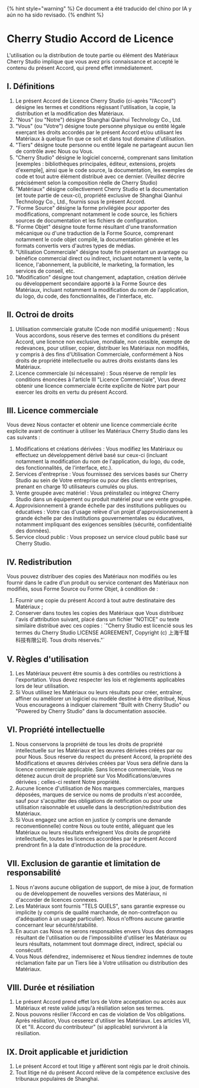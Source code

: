
{% hint style="warning" %}
Ce document a été traducido del chino por IA y aún no ha sido revisado.
{% endhint %}

# Cherry Studio Accord de Licence

L'utilisation ou la distribution de toute partie ou élément des Matériaux Cherry Studio implique que vous avez pris connaissance et accepté le contenu du présent Accord, qui prend effet immédiatement.

## I. Définitions

1.  Le présent Accord de Licence Cherry Studio (ci-après "l’Accord") désigne les termes et conditions régissant l'utilisation, la copie, la distribution et la modification des Matériaux.
2.  "Nous" (ou "Notre") désigne Shanghai Qianhui Technology Co., Ltd.
3.  "Vous" (ou "Votre") désigne toute personne physique ou entité légale exerçant les droits accordés par le présent Accord et/ou utilisant les Matériaux à quelque fin que ce soit et dans tout domaine d'utilisation.
4.  "Tiers" désigne toute personne ou entité légale ne partageant aucun lien de contrôle avec Nous ou Vous.
5.  "Cherry Studio" désigne le logiciel concerné, comprenant sans limitation \[exemples : bibliothèques principales, éditeur, extensions, projets d'exemple], ainsi que le code source, la documentation, les exemples de code et tout autre élément distribué avec ce dernier. (Veuillez décrire précisément selon la composition réelle de Cherry Studio)
6.  "Matériaux" désigne collectivement Cherry Studio et la documentation (et toute partie de ceux-ci), propriété exclusive de Shanghai Qianhui Technology Co., Ltd., fournis sous le présent Accord.
7.  "Forme Source" désigne la forme privilégiée pour apporter des modifications, comprenant notamment le code source, les fichiers sources de documentation et les fichiers de configuration.
8.  "Forme Objet" désigne toute forme résultant d'une transformation mécanique ou d'une traduction de la Forme Source, comprenant notamment le code objet compilé, la documentation générée et les formats convertis vers d'autres types de médias.
9.  "Utilisation Commerciale" désigne toute fin présentant un avantage ou bénéfice commercial direct ou indirect, incluant notamment la vente, la licence, l'abonnement, la publicité, le marketing, la formation, les services de conseil, etc.
10. "Modification" désigne tout changement, adaptation, création dérivée ou développement secondaire apporté à la Forme Source des Matériaux, incluant notamment la modification du nom de l'application, du logo, du code, des fonctionnalités, de l'interface, etc.

## II. Octroi de droits

1.  Utilisation commerciale gratuite (Code non modifié uniquement) : Nous Vous accordons, sous réserve des termes et conditions du présent Accord, une licence non exclusive, mondiale, non cessible, exempte de redevances, pour utiliser, copier, distribuer les Matériaux non modifiés, y compris à des fins d'Utilisation Commerciale, conformément à Nos droits de propriété intellectuelle ou autres droits existants dans les Matériaux.
2.  Licence commerciale (si nécessaire) : Sous réserve de remplir les conditions énoncées à l'article III "Licence Commerciale", Vous devez obtenir une licence commerciale écrite explicite de Notre part pour exercer les droits en vertu du présent Accord.

## III. Licence commerciale

Vous devez Nous contacter et obtenir une licence commerciale écrite explicite avant de continuer à utiliser les Matériaux Cherry Studio dans les cas suivants :

1.  Modifications et créations dérivées : Vous modifiez les Matériaux ou effectuez un développement dérivé basé sur ceux-ci (incluant notamment la modification du nom de l'application, du logo, du code, des fonctionnalités, de l'interface, etc.).
2.  Services d'entreprise : Vous fournissez des services basés sur Cherry Studio au sein de Votre entreprise ou pour des clients entreprises, prenant en charge 10 utilisateurs cumulés ou plus.
3.  Vente groupée avec matériel : Vous préinstallez ou intégrez Cherry Studio dans un équipement ou produit matériel pour une vente groupée.
4.  Approvisionnement à grande échelle par des institutions publiques ou éducatives : Votre cas d'usage relève d'un projet d'approvisionnement à grande échelle par des institutions gouvernementales ou éducatives, notamment impliquant des exigences sensibles (sécurité, confidentialité des données).
5.  Service cloud public : Vous proposez un service cloud public basé sur Cherry Studio.

## IV. Redistribution

Vous pouvez distribuer des copies des Matériaux non modifiés ou les fournir dans le cadre d'un produit ou service contenant des Matériaux non modifiés, sous Forme Source ou Forme Objet, à condition de :

1.  Fournir une copie du présent Accord à tout autre destinataire des Matériaux ;
2.  Conserver dans toutes les copies des Matériaux que Vous distribuez l'avis d'attribution suivant, placé dans un fichier "NOTICE" ou texte similaire distribué avec ces copies : \`"Cherry Studio est licencié sous les termes du Cherry Studio LICENSE AGREEMENT, Copyright (c) 上海千彗科技有限公司. Tous droits réservés."\`

## V. Règles d'utilisation

1.  Les Matériaux peuvent être soumis à des contrôles ou restrictions à l'exportation. Vous devez respecter les lois et règlements applicables lors de leur utilisation.
2.  Si Vous utilisez les Matériaux ou leurs résultats pour créer, entraîner, affiner ou améliorer un logiciel ou modèle destiné à être distribué, Nous Vous encourageons à indiquer clairement "Built with Cherry Studio" ou "Powered by Cherry Studio" dans la documentation associée.

## VI. Propriété intellectuelle

1.  Nous conservons la propriété de tous les droits de propriété intellectuelle sur les Matériaux et les œuvres dérivées créées par ou pour Nous. Sous réserve du respect du présent Accord, la propriété des Modifications et œuvres dérivées créées par Vous sera définie dans la licence commerciale applicable. Sans licence commerciale, Vous ne détenez aucun droit de propriété sur Vos Modifications/œuvres dérivées ; celles-ci restent Notre propriété.
2.  Aucune licence d'utilisation de Nos marques commerciales, marques déposées, marques de service ou noms de produits n'est accordée, sauf pour s'acquitter des obligations de notification ou pour une utilisation raisonnable et usuelle dans la description/redistribution des Matériaux.
3.  Si Vous engagez une action en justice (y compris une demande reconventionnelle) contre Nous ou toute entité, alléguant que les Matériaux ou leurs résultats enfreignent Vos droits de propriété intellectuelle, toutes les licences accordées par le présent Accord prendront fin à la date d'introduction de la procédure.

## VII. Exclusion de garantie et limitation de responsabilité

1.  Nous n'avons aucune obligation de support, de mise à jour, de formation ou de développement de nouvelles versions des Matériaux, ni d'accorder de licences connexes.
2.  Les Matériaux sont fournis "TELS QUELS", sans garantie expresse ou implicite (y compris de qualité marchande, de non-contrefaçon ou d'adéquation à un usage particulier). Nous n'offrons aucune garantie concernant leur sécurité/stabilité.
3.  En aucun cas Nous ne serons responsables envers Vous des dommages résultant de l'utilisation ou de l'impossibilité d'utiliser les Matériaux ou leurs résultats, notamment tout dommage direct, indirect, spécial ou consécutif.
4.  Vous Nous défendrez, indemniserez et Nous tiendrez indemnes de toute réclamation faite par un Tiers liée à Votre utilisation ou distribution des Matériaux.

## VIII. Durée et résiliation

1.  Le présent Accord prend effet lors de Votre acceptation ou accès aux Matériaux et reste valide jusqu'à résiliation selon ses termes.
2.  Nous pouvons résilier l'Accord en cas de violation de Vos obligations. Après résiliation, Vous cesserez d'utiliser les Matériaux. Les articles VII, IX et "II. Accord du contributeur" (si applicable) survivront à la résiliation.

## IX. Droit applicable et juridiction

1.  Le présent Accord et tout litige y afférent sont régis par le droit chinois.
2.  Tout litige né du présent Accord relève de la compétence exclusive des tribunaux populaires de Shanghai.